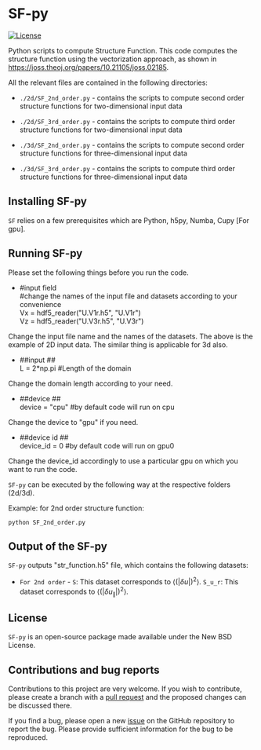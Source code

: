 # SF-py

[![License](https://img.shields.io/badge/License-BSD%203--Clause-blue.svg)](https://opensource.org/licenses/BSD-3-Clause)
 
 Python scripts to compute Structure Function. This code computes the structure function using the vectorization approach, as shown in https://joss.theoj.org/papers/10.21105/joss.02185. 


 All the relevant files are contained in the following directories: 

* ``./2d/SF_2nd_order.py`` - contains the scripts to compute second order structure functions for two-dimensional input data

* ``./2d/SF_3rd_order.py`` - contains the scripts to compute third order structure functions for two-dimensional input data

* ``./3d/SF_2nd_order.py`` - contains the scripts to compute second order structure functions for three-dimensional input data

* ``./3d/SF_3rd_order.py`` - contains the scripts to compute third order structure functions for three-dimensional input data

 

## Installing SF-py

``SF`` relies on a few prerequisites which are Python, h5py, Numba, Cupy [For gpu]. 



## Running SF-py

Please set the following things before you run the code. 

*   
    #input field <br>
    #change the names of the input file and datasets according to your convenience <br>
    Vx = hdf5_reader("U.V1r.h5", "U.V1r") <br>
    Vz = hdf5_reader("U.V3r.h5", "U.V3r") <br>

Change the input file name and the names of the datasets. The above is the example of 2D input data. The similar thing is applicable for 3d also. 

* 
    ##input ## <br>
    L = 2\*np.pi #Length of the domain <br>

Change the domain length according to your need. 


* 
    ##device ## <br>
    device = "cpu" #by default code will run on cpu <br>

Change the device to "gpu" if you need.


* 
    ##device id ## <br>
    device_id = 0 #by default code will run on gpu0 <br>

Change the device_id accordingly to use a particular gpu on which you want to run the code.


``SF-py`` can be executed by the following way at the respective folders (2d/3d).

Example: for 2nd order structure function:

    python SF_2nd_order.py


## Output of the SF-py

``SF-py`` outputs "str_function.h5" file, which contains the following datasets: 


* ``For 2nd order`` - ``S``: This dataset corresponds to $\langle(|\delta u|)^2\rangle$. 
                      ``S_u_r``: This dataset corresponds to $\langle(|\delta u_{\parallel}|)^2\rangle$. <br>  




## License

``SF-py`` is an open-source package made available under the New BSD License.


## Contributions and bug reports

Contributions to this project are very welcome.
If you wish to contribute, please create a branch with a [pull request](https://github.com/soumyadesude/SF-py/pulls) and the proposed changes can be discussed there.

If you find a bug, please open a new [issue](https://github.com/soumyadesude/SF-py/issues) on the GitHub repository to report the bug.
Please provide sufficient information for the bug to be reproduced.



 # 
